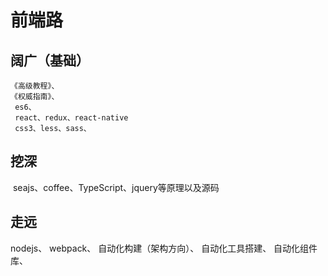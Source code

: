 # 前端路
## 阔广（基础）

```
《高级教程》、
《权威指南》、
 es6、
 react、redux、react-native
 css3、less、sass、
```

## 挖深
  seajs、coffee、TypeScript、jquery等原理以及源码

## 走远
 nodejs、
 webpack、
 自动化构建（架构方向）、
 自动化工具搭建、
 自动化组件库、

